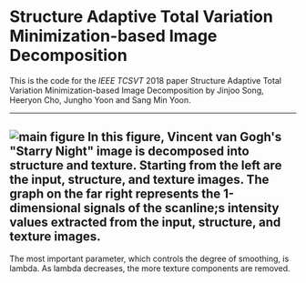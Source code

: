 # Structure Adaptive Total Variation Minimization-based Image Decomposition

This is the code for the *IEEE TCSVT* 2018 paper Structure Adaptive Total Variation Minimization-based Image Decomposition by Jinjoo Song, Heeryon Cho, Jungho Yoon and Sang Min Yoon.

-------------------------------------------------------------------------------------------------------------------
![main figure](https://user-images.githubusercontent.com/18275012/46269951-7f2d6500-c57f-11e8-90b8-c9179145802a.PNG)
In this figure, Vincent van Gogh's "Starry Night" image is decomposed into structure and texture. Starting from the left are the input, structure, and texture images. The graph on the far right represents the 1-dimensional signals of the scanline;s intensity values extracted from the input, structure, and texture images.
-------------------------------------------------------------------------------------------------------------------

The most important parameter, which controls the degree of smoothing, is lambda. As lambda decreases, the more texture components are removed.
